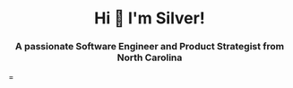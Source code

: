 <h1 align="center">Hi 👋 I'm Silver!</h1>

<h3 align="center">A passionate Software Engineer and Product Strategist from North Carolina</h3>=
